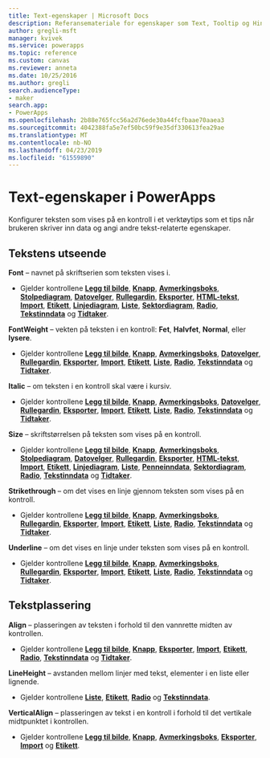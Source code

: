```yaml
---
title: Text-egenskaper | Microsoft Docs
description: Referansemateriale for egenskaper som Text, Tooltip og HintText
author: gregli-msft
manager: kvivek
ms.service: powerapps
ms.topic: reference
ms.custom: canvas
ms.reviewer: anneta
ms.date: 10/25/2016
ms.author: gregli
search.audienceType:
- maker
search.app:
- PowerApps
ms.openlocfilehash: 2b88e765fcc56a2d76ede30a44fcfbaae70aaea3
ms.sourcegitcommit: 4042388fa5e7ef50bc59f9e35df330613fea29ae
ms.translationtype: MT
ms.contentlocale: nb-NO
ms.lasthandoff: 04/23/2019
ms.locfileid: "61559890"
---
```

# <a name="text-properties-in-powerapps"></a>Text-egenskaper i PowerApps
Konfigurer teksten som vises på en kontroll i et verktøytips som et tips når brukeren skriver inn data og angi andre tekst-relaterte egenskaper.

## <a name="text-appearance"></a>Tekstens utseende
**Font** – navnet på skriftserien som teksten vises i.

* Gjelder kontrollene **[Legg til bilde](control-add-picture.md)**, **[Knapp](control-button.md)**, **[Avmerkingsboks](control-check-box.md)**, **[Stolpediagram](control-column-line-chart.md)**, **[Datovelger](control-date-picker.md)**, **[Rullegardin](control-drop-down.md)**, **[Eksporter](control-export-import.md)**, **[HTML-tekst](control-html-text.md)**, **[Import](control-export-import.md)**, **[Etikett](control-text-box.md)**, **[Linjediagram](control-column-line-chart.md)**, **[Liste](control-list-box.md)**, **[Sektordiagram](control-pie-chart.md)**, **[Radio](control-radio.md)**, **[Tekstinndata](control-text-input.md)** og **[Tidtaker](control-timer.md)**.

**FontWeight** – vekten på teksten i en kontroll: **Fet**, **Halvfet**, **Normal**, eller **lysere**.

* Gjelder kontrollene **[Legg til bilde](control-add-picture.md)**, **[Knapp](control-button.md)**, **[Avmerkingsboks](control-check-box.md)**, **[Datovelger](control-date-picker.md)**, **[Rullegardin](control-drop-down.md)**, **[Eksporter](control-export-import.md)**, **[Import](control-export-import.md)**, **[Etikett](control-text-box.md)**, **[Liste](control-list-box.md)**, **[Radio](control-radio.md)**, **[Tekstinndata](control-text-input.md)** og **[Tidtaker](control-timer.md)**.

**Italic** – om teksten i en kontroll skal være i kursiv.

* Gjelder kontrollene **[Legg til bilde](control-add-picture.md)**, **[Knapp](control-button.md)**, **[Avmerkingsboks](control-check-box.md)**, **[Datovelger](control-date-picker.md)**, **[Rullegardin](control-drop-down.md)**, **[Eksporter](control-export-import.md)**, **[Import](control-export-import.md)**, **[Etikett](control-text-box.md)**, **[Liste](control-list-box.md)**, **[Radio](control-radio.md)**, **[Tekstinndata](control-text-input.md)** og **[Tidtaker](control-timer.md)**.

**Size** – skriftstørrelsen på teksten som vises på en kontroll.

* Gjelder kontrollene **[Legg til bilde](control-add-picture.md)**, **[Knapp](control-button.md)**, **[Avmerkingsboks](control-check-box.md)**, **[Stolpediagram](control-column-line-chart.md)**, **[Datovelger](control-date-picker.md)**, **[Rullegardin](control-drop-down.md)**, **[Eksporter](control-export-import.md)**, **[HTML-tekst](control-html-text.md)**, **[Import](control-export-import.md)**, **[Etikett](control-text-box.md)**, **[Linjediagram](control-column-line-chart.md)**, **[Liste](control-list-box.md)**, **[Penneinndata](control-pen-input.md)**, **[Sektordiagram](control-pie-chart.md)**, **[Radio](control-radio.md)**, **[Tekstinndata](control-text-input.md)** og **[Tidtaker](control-timer.md)**.

**Strikethrough** – om det vises en linje gjennom teksten som vises på en kontroll.

* Gjelder kontrollene **[Legg til bilde](control-add-picture.md)**, **[Knapp](control-button.md)**, **[Avmerkingsboks](control-check-box.md)**, **[Rullegardin](control-drop-down.md)**, **[Eksporter](control-export-import.md)**, **[Import](control-export-import.md)**, **[Etikett](control-text-box.md)**, **[Liste](control-list-box.md)**, **[Radio](control-radio.md)**, **[Tekstinndata](control-text-input.md)** og **[Tidtaker](control-timer.md)**.

**Underline** – om det vises en linje under teksten som vises på en kontroll.

* Gjelder kontrollene **[Legg til bilde](control-add-picture.md)**, **[Knapp](control-button.md)**, **[Avmerkingsboks](control-check-box.md)**, **[Rullegardin](control-drop-down.md)**, **[Eksporter](control-export-import.md)**, **[Import](control-export-import.md)**, **[Etikett](control-text-box.md)**, **[Liste](control-list-box.md)**, **[Radio](control-radio.md)**, **[Tekstinndata](control-text-input.md)** og **[Tidtaker](control-timer.md)**.

## <a name="text-placement"></a>Tekstplassering
**Align** – plasseringen av teksten i forhold til den vannrette midten av kontrollen.

* Gjelder kontrollene **[Legg til bilde](control-add-picture.md)**, **[Knapp](control-button.md)**, **[Eksporter](control-export-import.md)**, **[Import](control-export-import.md)**, **[Etikett](control-text-box.md)**, **[Radio](control-radio.md)**, **[Tekstinndata](control-text-input.md)** og **[Tidtaker](control-timer.md)**.

**LineHeight** – avstanden mellom linjer med tekst, elementer i en liste eller lignende.

* Gjelder kontrollene **[Liste](control-list-box.md)**, **[Etikett](control-text-box.md)**, **[Radio](control-radio.md)** og **[Tekstinndata](control-text-input.md)**.

**VerticalAlign** – plasseringen av tekst i en kontroll i forhold til det vertikale midtpunktet i kontrollen.

* Gjelder kontrollene **[Legg til bilde](control-add-picture.md)**, **[Knapp](control-button.md)**, **[Avmerkingsboks](control-check-box.md)**, **[Eksporter](control-export-import.md)**, **[Import](control-export-import.md)** og **[Etikett](control-text-box.md)**.

